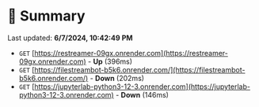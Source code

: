 # 📖 Summary
Last updated: **6/7/2024, 10:42:49 PM**

- `GET` [https://restreamer-09gx.onrender.com](https://restreamer-09gx.onrender.com) - **Up** (396ms)
- `GET` [https://filestreambot-b5k6.onrender.com/](https://filestreambot-b5k6.onrender.com/) - **Down** (202ms)
- `GET` [https://jupyterlab-python3-12-3.onrender.com](https://jupyterlab-python3-12-3.onrender.com) - **Down** (146ms)
